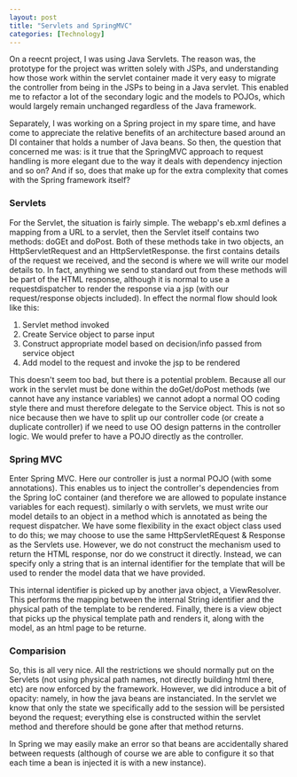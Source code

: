 ```yaml
---
layout: post
title: "Servlets and SpringMVC"
categories: [Technology]
---
```

On a reecnt project, I was using Java Servlets. The reason was, the prototype for the project was written solely with JSPs, and understanding how those work within the servlet container made it very easy to migrate the controller from being in the JSPs to being in a Java servlet. This enabled me to refactor a lot of the secondary logic and the models to POJOs, which would largely remain unchanged regardless of the Java framework.   

Separately, I was working on a Spring project in my spare time, and have come to appreciate the relative benefits of an architecture based around an DI container that holds a number of Java beans. So then, the question that concerned me was: is it true that the SpringMVC approach to request handling is more elegant due to the way it deals with dependency injection and so on? And if so, does that make up for the extra complexity that comes with the Spring framework itself?

### Servlets

For the Servlet, the situation is fairly simple. The webapp's eb.xml defines a mapping from a URL to a servlet, then the Servlet itself contains two methods: doGEt and doPost. Both of these methods take in two objects, an HttpServletRequest and an HttpServletResponse. the first contains details of the request we received, and the second is where we will write our model details to. In fact, anything we send to standard out from these methods will be part of the HTML response, although it is normal to use a requestdispatcher to render the response via a jsp (with our request/response objects included). In effect the normal flow should look like this:

1. Servlet method invoked
2. Create Service object to parse input
3. Construct appropriate model based on decision/info passed from service object
4. Add model to the request and invoke the jsp to be rendered

This doesn't seem too bad, but there is a potential problem. Because all our work in the servlet must be done within the doGet/doPost methods (we cannot have any instance variables) we cannot adopt a normal OO coding style there and must therefore delegate to the Service object. This is not so nice because then we have to split up our controller code (or create a duplicate controller) if we need to use OO design patterns in the controller logic. We would prefer to have a POJO directly as the controller.

### Spring MVC

Enter Spring MVC. Here our controller is just a normal POJO (with some annotations). This enables us to inject the controller's dependencies from the Spring IoC container (and therefore we are allowed to populate instance variables for each request). similarly o with servlets, we must write our model details to an object in a method which is annotated as being the request dispatcher. We have some flexibility in the exact object class used to do this; we may choose to use the same HttpServletREquest & Response as the Servlets use. However, we do not construct the mechanism used to return the HTML response, nor do we construct it directly. Instead, we can specify only a string that is an internal identifier for the template that will be used to render the model data that we have provided.  

This internal identifier is picked up by another java object, a ViewResolver. This performs the mapping between the internal String identifier and the physical path of the template to be rendered. Finally, there is a view object that picks up the physical template path and renders it, along with the model, as an html page to be returne.

### Comparision

So, this is all very nice. All the restrictions we should normally put on the Servlets (not using physical path names, not directly building html there, etc) are now enforced by the framework. However, we did introduce a bit of opacity: namely, in how the java beans are instanciated. In the servlet we know that only the state we specifically add to the session will be persisted beyond the request; everything else is constructed within the servlet method and therefore should be gone after that method returns.

In Spring we may easily make an error so that beans are accidentally shared between requests (although of course we are able to configure it so that each time a bean is injected it is with a new instance).

